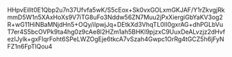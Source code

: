 HHpvEillt0E1Qbp2u7n37Ufvfa5wK/S5cEox+Sk0vxGOLxmGKJAF/Y1rZkvgjRkmmD5W1n5XAxHoXs9V7iTG8uFo3Nddw56ZN7Muu2jPxXiergiGbYaKV3og2R+wG11HiNBaMNjdHn5+OQy/ilpwjJq+DEtkXd3VhqTL0II0gxrAG+dhPGLbVuT7er4S5bcOVPk9ta4hg0z9cAe8l2HZm1ah5BHKl9pjzxC9UuxDeALvzjz2dHvfezIJylk+gxFlqrFoht6SPeLWZOgEje6tkcA7vSzah4Gwpc1OrRg4tGCZ5h6jFyNFZ1n6FpTlQou4